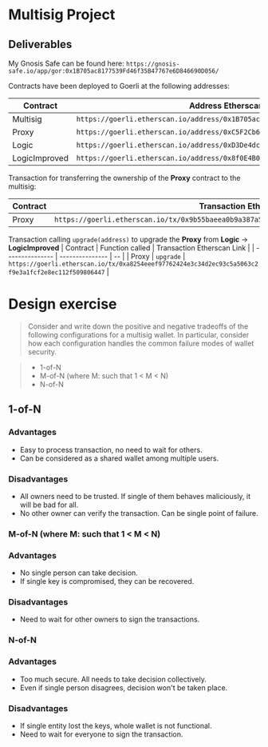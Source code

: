 # Multisig Project

## Deliverables

My Gnosis Safe can be found here: `https://gnosis-safe.io/app/gor:0x1B705ac8177539Fd46f35B47767e6D846690D056/`

Contracts have been deployed to Goerli at the following addresses:

| Contract | Address Etherscan Link | Transaction Etherscan Link |
| -------- | ------- | --------- |
| Multisig | `https://goerli.etherscan.io/address/0x1B705ac8177539Fd46f35B47767e6D846690D056` | `https://goerli.etherscan.io/tx/0xd3ef39c1f38074fbef495c52faf009527e31019e5db101d4d800d3df21bca800` |
| Proxy | `https://goerli.etherscan.io/address/0xC5F2Cb6037c3A6A5f007eC1E0FE3a9D63f8d05A4` | `https://goerli.etherscan.io/tx/0x23e3b8f8ec1762c8fe2d069599e1b4af78c0093179a1a13005035e13ab4faeb9`|
| Logic | `https://goerli.etherscan.io/address/0xD3De4dc60C69e63B7e0D81A451b8bf048eC426aa` | `https://goerli.etherscan.io/tx/0xd6b254a262e25d93e6c2eb4a49dba93e0b14b655d69836e5ceeca7b29e55a800` |
| LogicImproved | `https://goerli.etherscan.io/address/0x8f0E4B077b523a0fC42d1Ee5004d8f0a82B93065` | `https://goerli.etherscan.io/tx/0x4ac512fb6c2aac718b0d63549b3449d7cc9fec4ab4675862e4ab51e921df5a1e` |

Transaction for transferring the ownership of the **Proxy** contract to the multisig:

| Contract | Transaction Etherscan Link |
| -------- | -- |
| Proxy | `https://goerli.etherscan.io/tx/0x9b55baeea0b9a387a56a7cda2e8edbbfd16f9dee86e481ffb05e581ff3abd05f` |

Transaction calling `upgrade(address)` to upgrade the **Proxy** from **Logic** -> **LogicImproved**
| Contract | Function called | Transaction Etherscan Link |
| --------------- | --------------- | -- |
| Proxy | `upgrade` | `https://goerli.etherscan.io/tx/0xa8254eeef97762424e3c34d2ec93c5a5063c2f9e3a1fcf2e8ec112f509806447` |

# Design exercise

> Consider and write down the positive and negative tradeoffs of the following configurations for a multisig wallet. In particular, consider how each configuration handles the common failure modes of wallet security.

> - 1-of-N
> - M-of-N (where M: such that 1 < M < N)
> - N-of-N

## 1-of-N

### Advantages

* Easy to process transaction, no need to wait for others.
* Can be considered as a shared wallet among multiple users.

### Disadvantages

* All owners need to be trusted. If single of them behaves maliciously, it will be bad for all.
* No other owner can verify the transaction. Can be single point of failure.

### M-of-N (where M: such that 1 < M < N)

### Advantages

* No single person can take decision.
* If single key is compromised, they can be recovered.

### Disadvantages

* Need to wait for other owners to sign the transactions.

### N-of-N

### Advantages

* Too much secure. All needs to take decision collectively.
* Even if single person disagrees, decision won't be taken place.

### Disadvantages

* If single entity lost the keys, whole wallet is not functional.
* Need to wait for everyone to sign the transaction.
